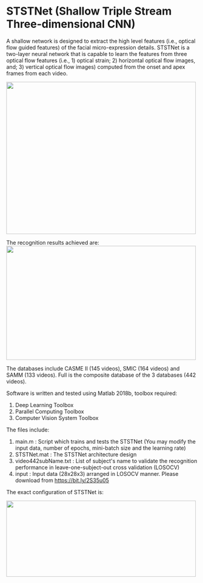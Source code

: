 # STSTNet (Shallow Triple Stream Three-dimensional CNN)

A shallow network is designed to extract the high level features (i.e., optical flow guided features) of the facial micro-expression details.
STSTNet is a two-layer neural network that is capable to learn the features from three optical flow features (i.e., 1) optical strain; 2) horizontal optical flow images, and; 3) vertical optical flow images) computed from the onset and apex frames from each video.

<img src="https://drive.google.com/uc?export=view&id=1IL9_xywe0nMhUITf6CuRZCx7npmaTq7b" data-canonical-src="https://drive.google.com/uc?export=view&id=1IL9_xywe0nMhUITf6CuRZCx7npmaTq7b" width="500" height="400" />

The recognition results achieved are:
<img src="https://drive.google.com/uc?export=view&id=1VOi50jSdoB0YgU-6YUzSLz3KhiXIDbnj" data-canonical-src="https://drive.google.com/uc?export=view&id=1VOi50jSdoB0YgU-6YUzSLz3KhiXIDbnj" width="500" height="300"/>

The databases include CASME II (145 videos), SMIC (164 videos) and SAMM (133 videos). Full is the composite database of the 3 databases (442 videos).

Software is written and tested using Matlab 2018b, toolbox required:
1) Deep Learning Toolbox
2) Parallel Computing Toolbox 
3) Computer Vision System Toolbox

The files include:
1) main.m : Script which trains and tests the STSTNet (You may modify the input data, number of epochs, mini-batch size and the learning rate)
2) STSTNet.mat : The STSTNet architecture design
3) video442subName.txt : List of subject's name to validate the recognition performance in leave-one-subject-out cross validation (LOSOCV) 
4) input : Input data (28x28x3) arranged in LOSOCV manner. Please download from https://bit.ly/2S35u05

The exact configuration of STSTNet is:

<img src="https://drive.google.com/uc?export=view&id=1BMcxSDxOKTU14iKRVDgMrrtW2trIrmrs" data-canonical-src="https://drive.google.com/uc?export=view&id=1BMcxSDxOKTU14iKRVDgMrrtW2trIrmrs" width="500" height="200" />
